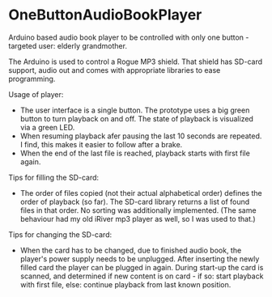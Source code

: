 OneButtonAudioBookPlayer
========================

Arduino based audio book player to be controlled with only one button - targeted user: elderly grandmother.

The Arduino is used to control a Rogue MP3 shield. That shield has SD-card support, audio out and comes with 
appropriate libraries to ease programming.

Usage of player:
- The user interface is a single button. The prototype uses a big green button to turn playback on and off. 
  The state of playback is visualized via a green LED.
- When resuming playback afer pausing the last 10 seconds are repeated. I find, this makes it easier to follow
  after a brake.
- When the end of the last file is reached, playback starts with first file again.

Tips for filling the SD-card:
- The order of files copied (not their actual alphabetical order) defines the order of playback (so far). 
  The SD-card library returns a list of found files in that order. No sorting was additionally implemented.
  (The same behaviour had my old iRiver mp3 player as well, so I was used to that.)

Tips for changing the SD-card:
- When the card has to be changed, due to finished audio book, the player's power supply needs to be unplugged.
  After inserting the newly filled card the player can be plugged in again. During start-up the card is scanned,
  and determined if new content is on card - if so: start playback with first file, 
  else: continue playback from last known position.
